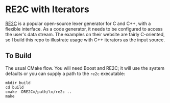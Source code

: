 # RE2C with Iterators

[RE2C](http://re2c.org/index.html) is a popular open-source lexer generator for C and C++, with a flexible interface. As a code generator, it needs to be configured to access the user's data stream. The examples on their website are fairly C-oriented, so I build this repo to illustrate usage with C++ iterators as the input source.

## To Build
The usual CMake flow. You will need Boost and RE2C; it will use the system defaults or you can supply a path to the `re2c` executable:

~~~
mkdir build
cd build
cmake -DRE2C=/path/to/re2c ..
make
~~~
